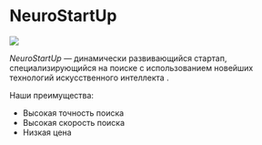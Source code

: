 # NeuroStartUp

![](https://netology-code.github.io/git-homeworks/introduction/assets/logo.png)

*NeuroStartUp* — динамически развивающийся стартап, специализирующийся на поиске с использованием 
 новейших технологий искусственного интеллекта .

Наши преимущества:
* Высокая точность поиска
* Высокая скорость поиска
* Низкая цена
